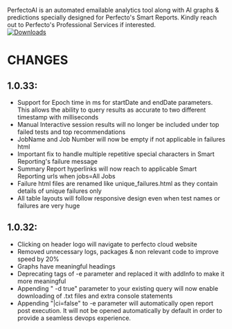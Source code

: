 PerfectoAI is an automated emailable analytics tool along with AI graphs & predictions specially designed for Perfecto's Smart Reports. Kindly reach out to Perfecto's Professional Services if interested.</br>
[![Downloads](https://pepy.tech/badge/perfectoai)](https://pepy.tech/project/perfectoai)

CHANGES
=======

1.0.33:
-------
- Support for Epoch time in ms for startDate and endDate parameters. This allows the ability to query results as accurate to two different timestamp with milliseconds
- Manual Interactive session results will no longer be included under top failed tests and top recommendations
- JobName and Job Number will now be empty if not applicable in failures html
- Important fix to handle multiple repetitive special characters in Smart Reporting's failure message
- Summary Report hyperlinks will now reach to applicable Smart Reporting urls when jobs=All Jobs
- Failure html files are renamed like unique_failures.html as they contain details of unique failures only
- All table layouts will follow responsive design even when test names or failures are very huge

1.0.32:
-------

- Clicking on header logo will navigate to perfecto cloud website
- Removed unnecessary logs, packages & non relevant code to improve speed by 20%
- Graphs have meaningful headings
- Deprecating tags of -e parameter and replaced it with addInfo to make it more meaningful
- Appending " -d true" parameter to your existing query will now enable downloading of .txt files and extra console statements
- Appending "|ci=false" to -e parameter will automatically open report post execution. It will not be opened automatically by default in order to provide a seamless devops experience.
